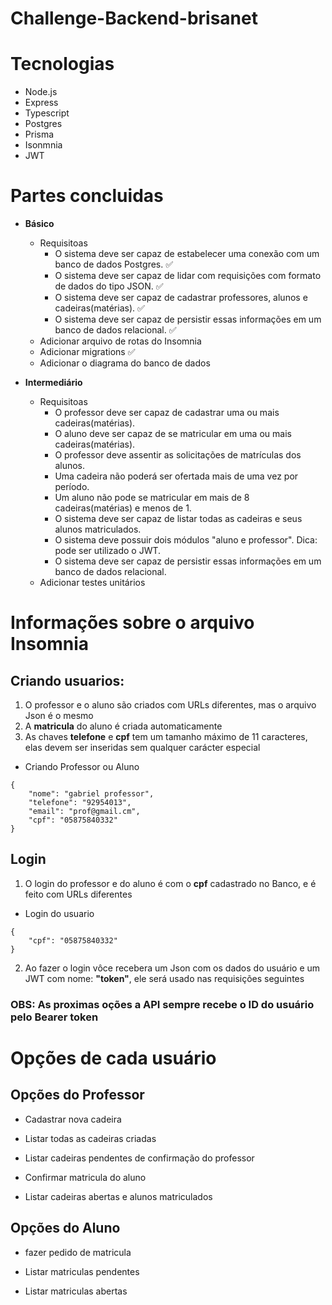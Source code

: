 # Challenge-Backend-brisanet


# Tecnologias
- Node.js
- Express
- Typescript
- Postgres
- Prisma
- Isonmnia
- JWT

# Partes concluidas

-  __Básico__
   - Requisitoas
      - O sistema deve ser capaz de estabelecer uma conexão com um banco de dados Postgres. ✅
      - O sistema deve ser capaz de lidar com requisições com formato de dados do tipo JSON. ✅
      - O sistema deve ser capaz de cadastrar professores, alunos e cadeiras(matérias). ✅
      - O sistema deve ser capaz de persistir essas informações em um banco de dados relacional. ✅
   - Adicionar arquivo de rotas do Insomnia
   - Adicionar migrations ✅
   - Adicionar o diagrama do banco de dados

- __Intermediário__
   - Requisitoas
      - O professor deve ser capaz de cadastrar uma ou mais cadeiras(matérias).
      - O aluno deve ser capaz de se matricular em uma ou mais cadeiras(matérias).
      - O professor deve assentir as solicitações de matrículas dos alunos.
      - Uma cadeira não poderá ser ofertada mais de uma vez por período.
      - Um aluno não pode se matricular em mais de 8 cadeiras(matérias) e menos de 1.
      - O sistema deve ser capaz de listar todas as cadeiras e seus alunos matriculados.
      - O sistema deve possuir dois módulos "aluno e professor". Dica: pode ser utilizado o JWT.
      - O sistema deve ser capaz de persistir essas informações em um banco de dados relacional.
   - Adicionar testes unitários


# Informações sobre o arquivo Insomnia


## Criando usuarios:
1. O professor e o aluno são criados com URLs diferentes, mas o arquivo Json é o mesmo
2. A __matricula__ do aluno é criada automaticamente
3. As chaves __telefone__ e __cpf__ tem um tamanho máximo de 11 caracteres, elas devem ser inseridas sem qualquer carácter especial

- Criando Professor ou Aluno

```
{
	"nome": "gabriel professor",
	"telefone": "92954013", 
	"email": "prof@gmail.cm",
	"cpf": "05875840332"
}
```

## Login
1. O login do professor e do aluno é com o __cpf__ cadastrado no Banco, e é feito com URLs diferentes

- Login do usuario
```
{
	"cpf": "05875840332"
}
```

2. Ao fazer o login vôce recebera um Json com os dados do usuário e um JWT com nome:  __"token"__, ele será usado nas requisições seguintes
### OBS: As proximas oções a API sempre recebe o ID do usuário pelo Bearer token



# Opções de cada usuário

## Opções do Professor

- Cadastrar nova cadeira

- Listar todas as cadeiras criadas

- Listar cadeiras pendentes de confirmação do professor

- Confirmar matricula do aluno

- Listar cadeiras abertas e alunos matriculados


## Opções do Aluno

- fazer pedido de matricula

- Listar matriculas pendentes

- Listar matriculas abertas











